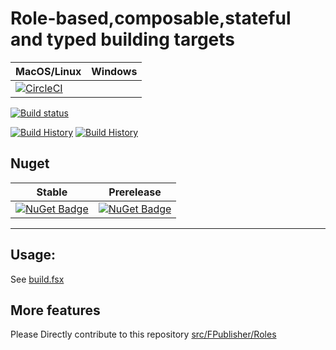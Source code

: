 # Role-based,composable,stateful and typed building targets

MacOS/Linux | Windows
--- | ---
[![CircleCI](https://circleci.com/gh/humhei/FPublisher.svg?style=svg)](https://circleci.com/gh/humhei/FPublisher) |
[![Build status](https://ci.appveyor.com/api/projects/status/0qnls95ohaytucsi?svg=true)](https://ci.appveyor.com/project/ts2fable-imports/fpublisher)

 [![Build History](https://buildstats.info/circleci/chart/humhei/FPublisher)](https://circleci.com/gh/humhei/FPublisher)
 [![Build History](https://buildstats.info/appveyor/chart/ts2fable-imports/fpublisher)](https://ci.appveyor.com/project/ts2fable-imports/fpublisher)

## Nuget 

Stable | Prerelease
--- | ---
[![NuGet Badge](https://buildstats.info/nuget/FPublisher)](https://www.nuget.org/packages/FPublisher/) | [![NuGet Badge](https://buildstats.info/nuget/FPublisher?includePreReleases=true)](https://www.nuget.org/packages/FPublisher/)

---

## Usage:
See [build.fsx](https://github.com/humhei/FPublisher/blob/master/build.fsx)

## More features
Please Directly contribute to this repository [src/FPublisher/Roles](https://github.com/humhei/FPublisher/tree/master/src/FPublisher/Roles)

